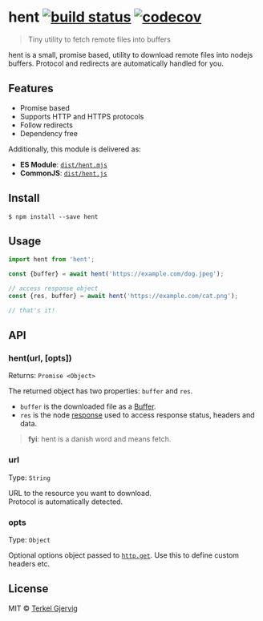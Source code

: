 # hent [![build status](https://badgen.now.sh/github/status/terkelg/hent)](https://github.com/terkelg/hent/actions) [![codecov](https://badgen.now.sh/codecov/c/github/terkelg/hent)](https://codecov.io/gh/terkelg/hent)

> Tiny utility to fetch remote files into buffers

hent is a small, promise based, utility to download remote files into nodejs buffers.
Protocol and redirects are automatically handled for you.


## Features

- Promise based
- Supports HTTP and HTTPS protocols
- Follow redirects
- Dependency free

Additionally, this module is delivered as:

* **ES Module**: [`dist/hent.mjs`](https://unpkg.com/hent/dist/hent.mjs)
* **CommonJS**: [`dist/hent.js`](https://unpkg.com/hent/dist/hent.js)


## Install

```
$ npm install --save hent
```


## Usage

```js
import hent from 'hent';

const {buffer} = await hent('https://example.com/dog.jpeg');

// access response object
const {res, buffer} = await hent('https://example.com/cat.png');

// that's it!
```


## API

### hent(url, [opts])
Returns: `Promise <Object>`

The returned object has two properties: `buffer` and `res`.
- `buffer` is the downloaded file as a [Buffer](https://nodejs.org/api/buffer.html).
- `res` is the node [response](https://nodejs.org/api/http.html#http_class_http_incomingmessage) used to access response status, headers and data.


> **fyi**: hent is a danish word and means fetch.

### url
Type: `String`

URL to the resource you want to download.<br>
Protocol is automatically detected.

### opts
Type: `Object`

Optional options object passed to [`http.get`](https://nodejs.org/dist/latest-v6.x/docs/api/http.html#http_http_get_options_callback).
Use this to define custom headers etc.


## License

MIT © [Terkel Gjervig](https://terkel.com)
